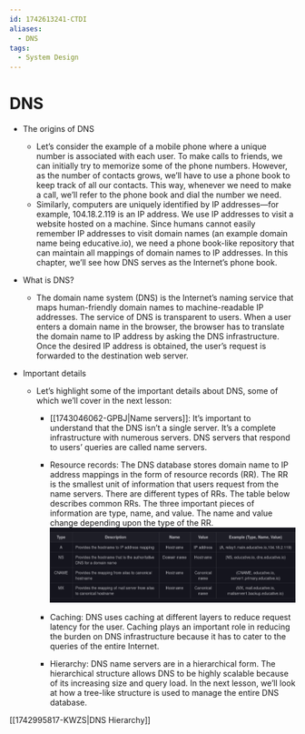 ```yaml
---
id: 1742613241-CTDI
aliases:
  - DNS
tags:
  - System Design
---
```


# DNS

- The origins of DNS
  - Let’s consider the example of a mobile phone where a unique number is associated with each user. To make calls to friends, we can initially try to memorize some of the phone numbers. However, as the number of contacts grows, we’ll have to use a phone book to keep track of all our contacts. This way, whenever we need to make a call, we’ll refer to the phone book and dial the number we need.
  - Similarly, computers are uniquely identified by IP addresses—for example, 104.18.2.119 is an IP address. We use IP addresses to visit a website hosted on a machine. Since humans cannot easily remember IP addresses to visit domain names (an example domain name being educative.io), we need a phone book-like repository that can maintain all mappings of domain names to IP addresses. In this chapter, we’ll see how DNS serves as the Internet’s phone book.

- What is DNS?
  - The domain name system (DNS) is the Internet’s naming service that maps human-friendly domain names to machine-readable IP addresses. The service of DNS is transparent to users. When a user enters a domain name in the browser, the browser has to translate the domain name to IP address by asking the DNS infrastructure. Once the desired IP address is obtained, the user’s request is forwarded to the destination web server.

- Important details
  - Let’s highlight some of the important details about DNS, some of which we’ll cover in the next lesson:
    - [[1743046062-GPBJ|Name servers]]: It’s important to understand that the DNS isn’t a single server. It’s a complete infrastructure with numerous servers. DNS servers that respond to users’ queries are called name servers.
    - Resource records: The DNS database stores domain name to IP address mappings in the form of resource records (RR). The RR is the smallest unit of information that users request from the name servers. There are different types of RRs. The table below describes common RRs. The three important pieces of information are type, name, and value. The name and value change depending upon the type of the RR.
    ![Common Types of Resource Records](../../assets/imgs/common-type-record-resource.png)

    - Caching: DNS uses caching at different layers to reduce request latency for the user. Caching plays an important role in reducing the burden on DNS infrastructure because it has to cater to the queries of the entire Internet.
    - Hierarchy: DNS name servers are in a hierarchical form. The hierarchical structure allows DNS to be highly scalable because of its increasing size and query load. In the next lesson, we’ll look at how a tree-like structure is used to manage the entire DNS database.

[[1742995817-KWZS|DNS Hierarchy]]
